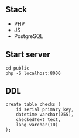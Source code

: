 ## Stack
- PHP
- JS
- PostgreSQL

## Start server
```shell
cd public
php -S localhost:8000
```

## DDL
```postgresql
create table checks (
    id serial primary key,
    datetime varchar(255),
    checkedText text,
    lang varchar(10)
);
```
